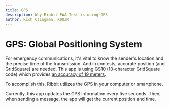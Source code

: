 ```yaml
---
title: GPS
description: Why Ribbit PWA Test is using GPS
author: Rich Clingman, K0OZK
---
```


# GPS: Global Positioning System

For emergency communications, it's vital to know the sender's location and the
precise time of the transmission. 
And in contests, accurate position (and GridSquare) are needed.
This app is using GS10 (10-character GridSquare code) which provides
[an accuracy of 19 meters](https://github.com/richclingman/maidenhead-qth-gridsquare/blob/main/README.md#accuracy-provided-by-gridsquare).

To accomplish this, Ribbit utilizes the GPS in your computer or smartphone.

Currently, this app updates the GPS information every five seconds.
Then, when sending a message, the app will get the current position and time.

<update-geo-button></update-geo-button>
